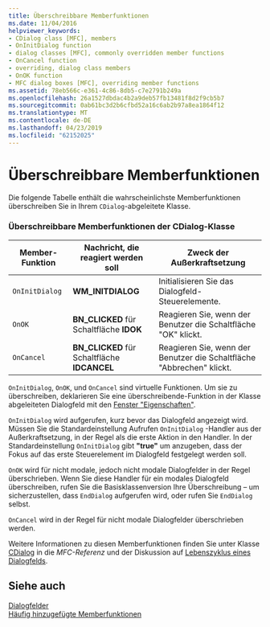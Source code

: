 ```yaml
---
title: Überschreibbare Memberfunktionen
ms.date: 11/04/2016
helpviewer_keywords:
- CDialog class [MFC], members
- OnInitDialog function
- dialog classes [MFC], commonly overridden member functions
- OnCancel function
- overriding, dialog class members
- OnOK function
- MFC dialog boxes [MFC], overriding member functions
ms.assetid: 78eb566c-e361-4c86-8db5-c7e2791b249a
ms.openlocfilehash: 26a1527dbdac4b2a9deb57fb13481f8d2f9cb5b7
ms.sourcegitcommit: 0ab61bc3d2b6cfbd52a16c6ab2b97a8ea1864f12
ms.translationtype: MT
ms.contentlocale: de-DE
ms.lasthandoff: 04/23/2019
ms.locfileid: "62152025"
---
```

# <a name="commonly-overridden-member-functions"></a>Überschreibbare Memberfunktionen

Die folgende Tabelle enthält die wahrscheinlichste Memberfunktionen überschreiben Sie in Ihrem `CDialog`-abgeleitete Klasse.

### <a name="commonly-overridden-member-functions-of-class-cdialog"></a>Überschreibbare Memberfunktionen der CDialog-Klasse

|Member-Funktion|Nachricht, die reagiert werden soll|Zweck der Außerkraftsetzung|
|---------------------|----------------------------|-----------------------------|
|`OnInitDialog`|**WM_INITDIALOG**|Initialisieren Sie das Dialogfeld-Steuerelemente.|
|`OnOK`|**BN_CLICKED** für Schaltfläche **IDOK**|Reagieren Sie, wenn der Benutzer die Schaltfläche "OK" klickt.|
|`OnCancel`|**BN_CLICKED** für Schaltfläche **IDCANCEL**|Reagieren Sie, wenn der Benutzer die Schaltfläche "Abbrechen" klickt.|

`OnInitDialog`, `OnOK`, und `OnCancel` sind virtuelle Funktionen. Um sie zu überschreiben, deklarieren Sie eine überschreibende-Funktion in der Klasse abgeleiteten Dialogfeld mit den [Fenster "Eigenschaften"](/visualstudio/ide/reference/properties-window).

`OnInitDialog` wird aufgerufen, kurz bevor das Dialogfeld angezeigt wird. Müssen Sie die Standardeinstellung Aufrufen `OnInitDialog` -Handler aus der Außerkraftsetzung, in der Regel als die erste Aktion in den Handler. In der Standardeinstellung `OnInitDialog` gibt **"true"** um anzugeben, dass der Fokus auf das erste Steuerelement im Dialogfeld festgelegt werden soll.

`OnOK` wird für nicht modale, jedoch nicht modale Dialogfelder in der Regel überschrieben. Wenn Sie diese Handler für ein modales Dialogfeld überschreiben, rufen Sie die Basisklassenversion Ihre Überschreibung – um sicherzustellen, dass `EndDialog` aufgerufen wird, oder rufen Sie `EndDialog` selbst.

`OnCancel` wird in der Regel für nicht modale Dialogfelder überschrieben werden.

Weitere Informationen zu diesen Memberfunktionen finden Sie unter Klasse [CDialog](../mfc/reference/cdialog-class.md) in die *MFC-Referenz* und der Diskussion auf [Lebenszyklus eines Dialogfelds](../mfc/life-cycle-of-a-dialog-box.md).

## <a name="see-also"></a>Siehe auch

[Dialogfelder](../mfc/dialog-boxes.md)<br/>
[Häufig hinzugefügte Memberfunktionen](../mfc/commonly-added-member-functions.md)
